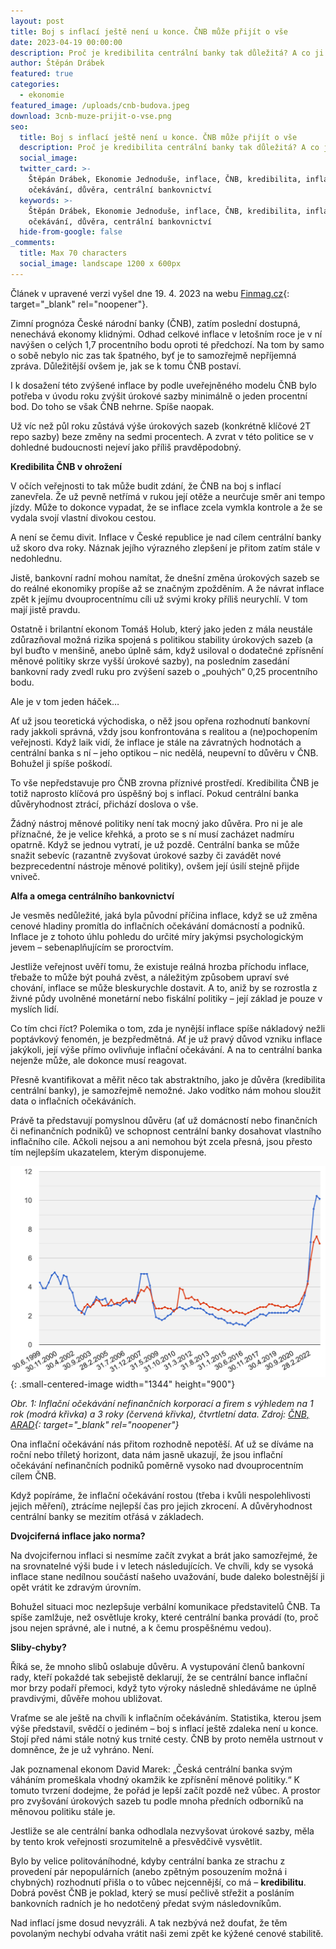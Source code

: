 ```yaml
---
layout: post
title: Boj s inflací ještě není u konce. ČNB může přijít o vše
date: 2023-04-19 00:00:00
description: Proč je kredibilita centrální banky tak důležitá? A co ji může poškodit?
author: Štěpán Drábek
featured: true
categories:
  - ekonomie
featured_image: /uploads/cnb-budova.jpeg
download: 3cnb-muze-prijit-o-vse.png
seo:
  title: Boj s inflací ještě není u konce. ČNB může přijít o vše
  description: Proč je kredibilita centrální banky tak důležitá? A co ji může poškodit?
  social_image:
  twitter_card: >-
    Štěpán Drábek, Ekonomie Jednoduše, inflace, ČNB, kredibilita, inflační
    očekávání, důvěra, centrální bankovnictví
  keywords: >-
    Štěpán Drábek, Ekonomie Jednoduše, inflace, ČNB, kredibilita, inflační
    očekávání, důvěra, centrální bankovnictví
  hide-from-google: false
_comments:
  title: Max 70 characters
  social_image: landscape 1200 x 600px
---
```

Článek v upravené verzi vyšel dne 19. 4. 2023 na webu&nbsp;[Finmag.cz](https://finmag.penize.cz/penize/441651-boj-s-inflaci-jeste-neni-u-konce-cnb-muze-prijit-o-vse){: target="_blank" rel="noopener"}.

Zimní prognóza České národní banky (ČNB), zatím poslední dostupná, nenechává ekonomy klidnými. Odhad celkové inflace v letošním roce je v ní navýšen o celých 1,7 procentního bodu oproti té předchozí. Na tom by samo o sobě nebylo nic zas tak špatného, byť je to samozřejmě nepříjemná zpráva. Důležitější ovšem je, jak se k tomu ČNB postaví.

I k dosažení této zvýšené inflace by podle uveřejněného modelu ČNB bylo potřeba v úvodu roku zvýšit úrokové sazby minimálně o jeden procentní bod. Do toho se však ČNB nehrne. Spíše naopak.

Už víc než půl roku zůstává výše úrokových sazeb (konkrétně klíčové 2T repo sazby) beze změny na sedmi procentech. A zvrat v této politice se v dohledné budoucnosti nejeví jako příliš pravděpodobný.

**Kredibilita ČNB v ohrožení**

V očích veřejnosti to tak může budit zdání, že ČNB na boj s inflací zanevřela. Že už pevně netřímá v rukou její otěže a neurčuje směr ani tempo jízdy. Může to dokonce vypadat, že se inflace zcela vymkla kontrole a že se vydala svojí vlastní divokou cestou.

A není se čemu divit. Inflace v České republice je nad cílem centrální banky už skoro dva roky. Náznak jejího výrazného zlepšení je přitom zatím stále v nedohlednu.

Jistě, bankovní radní mohou namítat, že dnešní změna úrokových sazeb se do reálné ekonomiky propíše až se značným zpožděním. A že návrat inflace zpět k jejímu dvouprocentnímu cíli už svými kroky příliš neurychlí. V tom mají jistě pravdu.

Ostatně i brilantní ekonom Tomáš Holub, který jako jeden z mála neustále zdůrazňoval možná rizika spojená s politikou stability úrokových sazeb (a byl buďto v menšině, anebo úplně sám, když usiloval o dodatečné zpřísnění měnové politiky skrze vyšší úrokové sazby), na posledním zasedání bankovní rady zvedl ruku pro zvýšení sazeb o „pouhých“ 0,25 procentního bodu.

Ale je v tom jeden háček…

Ať už jsou teoretická východiska, o něž jsou opřena rozhodnutí bankovní rady jakkoli správná, vždy jsou konfrontována s realitou a (ne)pochopením veřejnosti. Když laik vidí, že inflace je stále na závratných hodnotách a centrální banka s ní – jeho optikou – nic nedělá, neupevní to důvěru v ČNB. Bohužel ji spíše poškodí.

To vše nepředstavuje pro ČNB zrovna příznivé prostředí. Kredibilita ČNB je totiž naprosto klíčová pro úspěšný boj s inflací. Pokud centrální banka důvěryhodnost ztrácí, přichází doslova o vše.

Žádný nástroj měnové politiky není tak mocný jako důvěra. Pro ni je ale příznačné, že je velice křehká, a proto se s ní musí zacházet nadmíru opatrně. Když se jednou vytratí, je už pozdě. Centrální banka se může snažit sebevíc (razantně zvyšovat úrokové sazby či zavádět nové bezprecedentní nástroje měnové politiky), ovšem její úsilí stejně přijde vniveč.

**Alfa a omega centrálního bankovnictví**

Je vesměs nedůležité, jaká byla původní příčina inflace, když se už změna cenové hladiny promítla do inflačních očekávání domácností a podniků. Inflace je z tohoto úhlu pohledu do určité míry jakýmsi psychologickým jevem – sebenaplňujícím se proroctvím.

Jestliže veřejnost uvěří tomu, že existuje reálná hrozba příchodu inflace, třebaže to může být pouhá zvěst, a náležitým způsobem upraví své chování, inflace se může bleskurychle dostavit. A to, aniž by se rozrostla z živné půdy uvolněné monetární nebo fiskální politiky – její základ je pouze v myslích lidí.

Co tím chci říct? Polemika o tom, zda je nynější inflace spíše nákladový nežli poptávkový fenomén, je bezpředmětná. Ať je už pravý důvod vzniku inflace jakýkoli, její výše přímo ovlivňuje inflační očekávání. A na to centrální banka nejenže může, ale dokonce musí reagovat.

Přesně kvantifikovat a měřit něco tak abstraktního, jako je důvěra (kredibilita centrální banky), je samozřejmě nemožné. Jako vodítko nám mohou sloužit data o inflačních očekáváních.

Právě ta představují pomyslnou důvěru (ať už domácností nebo finančních či nefinančních podniků) ve schopnost centrální banky dosahovat vlastního inflačního cíle. Ačkoli nejsou a ani nemohou být zcela přesná, jsou přesto tím nejlepším ukazatelem, kterým disponujeme.

![](/uploads/infl-oc.png){: .small-centered-image width="1344" height="900"}

*Obr. 1: Inflační očekávání nefinančních korporací a firem s výhledem na 1 rok (modrá křivka) a 3 roky (červená křivka), čtvrtletní data. Zdroj:&nbsp;[ČNB, ARAD](https://www.cnb.cz/cnb/STAT.ARADY_PKG.VYSTUP?p_period=1&amp;p_sort=2&amp;p_des=50&amp;p_sestuid=21937&amp;p_uka=1%2C2&amp;p_strid=ACAB&amp;p_od=199906&amp;p_do=202212&amp;p_lang=CS&amp;p_format=4&amp;p_decsep=%2C){: target="_blank" rel="noopener"}*

Ona inflační očekávání nás přitom rozhodně nepotěší. Ať už se díváme na roční nebo tříletý horizont, data nám jasně ukazují, že jsou inflační očekávání nefinančních podniků poměrně vysoko nad dvouprocentním cílem ČNB.

Když popíráme, že inflační očekávání rostou (třeba i kvůli nespolehlivosti jejich měření), ztrácíme nejlepší čas pro jejich zkrocení. A důvěryhodnost centrální banky se mezitím otřásá v základech.

**Dvojciferná inflace jako norma?**

Na dvojcifernou inflaci si nesmíme začít zvykat a brát jako samozřejmé, že na srovnatelné výši bude i v letech následujících. Ve chvíli, kdy se vysoká inflace stane nedílnou součástí našeho uvažování, bude daleko bolestnější ji opět vrátit ke zdravým úrovním.

Bohužel situaci moc nezlepšuje verbální komunikace představitelů ČNB. Ta spíše zamlžuje, než osvětluje kroky, které centrální banka provádí (to, proč jsou nejen správné, ale i nutné, a k čemu prospěšnému vedou).

**Sliby-chyby?**

Říká se, že mnoho slibů oslabuje důvěru. A vystupování členů bankovní rady, kteří pokaždé tak sebejistě deklarují, že se centrální bance inflační mor brzy podaří přemoci, když tyto výroky následně shledáváme ne úplně pravdivými, důvěře mohou ubližovat.

Vraťme se ale ještě na chvíli k inflačním očekáváním. Statistika, kterou jsem výše představil, svědčí o jediném – boj s inflací ještě zdaleka není u konce. Stojí před námi stále notný kus trnité cesty. ČNB by proto neměla ustrnout v domněnce, že je už vyhráno. Není.

Jak poznamenal ekonom David Marek: „Česká centrální banka svým váháním promeškala vhodný okamžik ke zpřísnění měnové politiky.“ K tomuto tvrzení dodejme, že pořád je lepší začít pozdě než vůbec. A prostor pro zvyšování úrokových sazeb tu podle mnoha předních odborníků na měnovou politiku stále je.

Jestliže se ale centrální banka odhodlala nezvyšovat úrokové sazby, měla by tento krok veřejnosti srozumitelně a přesvědčivě vysvětlit.

Bylo by velice politováníhodné, kdyby centrální banka ze strachu z provedení pár nepopulárních (anebo zpětným posouzením možná i chybných) rozhodnutí přišla o to vůbec nejcennější, co má –&nbsp;**kredibilitu**. Dobrá pověst ČNB je poklad, který se musí pečlivě střežit a posláním bankovních radních je ho nedotčený předat svým následovníkům.

Nad inflací jsme dosud nevyzráli. A tak nezbývá než doufat, že těm povolaným nechybí odvaha vrátit naši zemi zpět ke kýžené cenové stabilitě.